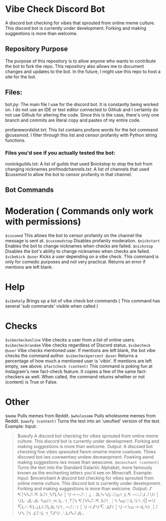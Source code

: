 # Vibe Check Discord Bot
A discord bot checking for vibes that sprouted from online meme culture. This discord bot is currently under development. Forking and making suggestions is more than welcome.


## Repository Purpose
The purpose of this repository is to allow anyone who wants to contribute the bot to fork the repo. This repository also allows me to document changes and updates to the bot. In the future, I might use this repo to host a site for the bot.

## Files:
bot.py: The main file I use for the discord bot. It is constantly being worked on. I do not use an IDE or text editor connected to Github and I certainly do not use Github for altering the code. Since this is the case, there's only one branch and commits are literal copy and pastes of my entire code.

profanewordslist.txt: This list contains profane words for the bot command @cussmod. I filter through this list and censor profanity with Python string functions.

### Files you'd see if you actually tested the bot:
nonickguilds.txt: A list of guilds that used $nickstop to stop the bot from changing nicknames
profmodchannels.txt: A list of channels that used $cussmod to allow the bot to censor profanity in that channel.

## Bot Commands

# Moderation ( Commands only work with permissions)
` $cussmod ` This allows the bot to censor profanity on the channel the message is sent at.
` $cussmodstop ` Disables profanity moderation.
` $nickstart ` Enables the bot to change nicknames when checks are failed.
` $nickstop ` Disables the bot's ability to change nicknames when checks are failed.
` $vibekick @user ` Kicks a user depending on a vibe check. This command is only for comedic purposes and not very practical. Returns an error if mentions are left blank.

# Help
` $vibehelp ` Brings up a list of vibe check bot commands ( This command has several 'sub commands' visible when called )

# Checks
` $vibecheckonline ` Vibe checks a user from a list of online users.
` $vibecheckrandom ` Vibe checks regardless of Discord status.
` $vibecheck @user ` Vibe checks mentioned user. If mentions are left blank, the bot vibe checks the command author.
` $vibecheckpercent @user ` Returns a percentage of how much a mentioned user is 'vibin'. If mentions are left empty, see above.
` $factcheck (content) ` This command is poking fun at Instagram's new fact-check feature. It copies a few of the same fact-checkers as well. When called, the command returns whether or not (content) is True or False.

# Other
` $meme ` Pulls memes from Reddit.
` $wholesome ` Pulls wholesome memes from Reddit.
` $uwufy (content) ` Turns the text into an 'uwufied' version of the text.
Example:
  Input:
> $uwufy A discord bot checking for vibes sprouted from online meme culture. This discord bot is currently under development. Forking and making suggestions is more than welcome.
  Output:
> A discowd bot checking fow vibes spwouted fwom onwine meme cuwtuwe. Thiws discowd bot iws cuwwentwy undew devewopment. Fowking awnd making suggestions iws mowe than wewcome.
` $mcenchant (content) ` Turns the text into the Standard Galactic Alphabet, more famously known as the enchanting letters you'd see on Minecraft.
Example:
  Input:
> $mcenchant A discord bot checking for vibes sprouted from online meme culture. This discord bot is currently under development. Forking and making suggestions is more than welcome.
  Output:
> ᔑ ↸╎ᓭᓵ𝙹∷↸ ʖ𝙹ℸ ̣  ᓵ⍑ᒷᓵꖌ╎リ⊣ ⎓𝙹∷ ⍊╎ʖᒷᓭ ᓭ!¡∷𝙹⚍ℸ ̣ ᒷ↸ ⎓∷𝙹ᒲ 𝙹リꖎ╎リᒷ ᒲᒷᒲᒷ ᓵ⚍ꖎℸ ̣ ⚍∷ᒷ. ℸ ̣ ⍑╎ᓭ ↸╎ᓭᓵ𝙹∷↸ ʖ𝙹ℸ ̣  ╎ᓭ ᓵ⚍∷∷ᒷリℸ ̣ ꖎ|| ⚍リ↸ᒷ∷ ↸ᒷ⍊ᒷꖎ𝙹!¡ᒲᒷリℸ ̣. ⎓𝙹∷ꖌ╎リ⊣ ᔑリ↸ ᒲᔑꖌ╎リ⊣ ᓭ⚍⊣⊣ᒷᓭℸ ̣ ╎𝙹リᓭ ╎ᓭ ᒲ𝙹∷ᒷ ℸ ̣ ⍑ᔑリ ∴ᒷꖎᓵ𝙹ᒲᒷ.
